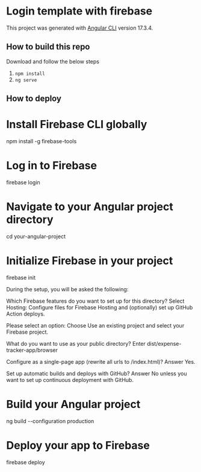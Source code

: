 # Login template with firebase

This project was generated with [Angular CLI](https://github.com/angular/angular-cli) version 17.3.4.

## How to build this repo

Download and follow the below steps

1. `npm install`
2. `ng serve` 

## How to deploy

# Install Firebase CLI globally
npm install -g firebase-tools

# Log in to Firebase
firebase login

# Navigate to your Angular project directory
cd your-angular-project

# Initialize Firebase in your project
firebase init

During the setup, you will be asked the following:

Which Firebase features do you want to set up for this directory?
Select Hosting: Configure files for Firebase Hosting and (optionally) set up GitHub Action deploys.

Please select an option:
Choose Use an existing project and select your Firebase project.

What do you want to use as your public directory?
Enter dist/expense-tracker-app/browser

Configure as a single-page app (rewrite all urls to /index.html)?
Answer Yes.

Set up automatic builds and deploys with GitHub?
Answer No unless you want to set up continuous deployment with GitHub.

# Build your Angular project
ng build --configuration production

# Deploy your app to Firebase
firebase deploy
